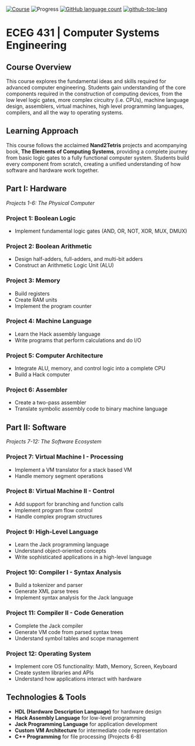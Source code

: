 [![Course](https://img.shields.io/badge/Course-nand2tetris-critical)](https://www.nand2tetris.org/)
![Progress](https://img.shields.io/static/v1?label=Completion&message=58.33%&color=orange)
[![GitHub language count](https://img.shields.io/github/languages/count/Swimotter/ECEG431?style=social&logo=github)](https://github.com/Swimotter/ECEG431)
[![github-top-lang](https://img.shields.io/github/languages/top/Swimotter/ECEG431?style=social&logo=github)](https://github.com/Swimotter/ECEG431)

# ECEG 431 | Computer Systems Engineering

<!-- > **Building a Computer from First Principles** -->

## Course Overview

This course explores the fundamental ideas and skills required for advanced computer engineering. Students gain understanding of the core components required in the construction of computing devices, from the low level logic gates, more complex circuitry (i.e. CPUs), machine language design, assemblers, virtual machines, high level programming languages, compilers, and all the way to operating systems.

## Learning Approach

This course follows the acclaimed **Nand2Tetris** projects and acompanying book, **The Elements of Computing Systems**, providing a complete journey from basic logic gates to a fully functional computer system. Students build every component from scratch, creating a unified understanding of how software and hardware work together.

## Part I: Hardware
*Projects 1-6: The Physical Computer*

### Project 1: Boolean Logic
- Implement fundamental logic gates (AND, OR, NOT, XOR, MUX, DMUX)

### Project 2: Boolean Arithmetic  
- Design half-adders, full-adders, and multi-bit adders
- Construct an Arithmetic Logic Unit (ALU)

### Project 3: Memory
- Build registers
- Create RAM units
- Implement the program counter

### Project 4: Machine Language
- Learn the Hack assembly language
- Write programs that perform calculations and do I/O

### Project 5: Computer Architecture
- Integrate ALU, memory, and control logic into a complete CPU
- Build a Hack computer

### Project 6: Assembler
- Create a two-pass assembler
- Translate symbolic assembly code to binary machine language

## Part II: Software
*Projects 7-12: The Software Ecosystem*

### Project 7: Virtual Machine I - Processing
- Implement a VM translator for a stack based VM
- Handle memory segment operations

### Project 8: Virtual Machine II - Control
- Add support for branching and function calls
- Implement program flow control
- Handle complex program structures

### Project 9: High-Level Language
- Learn the Jack programming language
- Understand object-oriented concepts
- Write sophisticated applications in a high-level language

### Project 10: Compiler I - Syntax Analysis
- Build a tokenizer and parser
- Generate XML parse trees
- Implement syntax analysis for the Jack language

### Project 11: Compiler II - Code Generation
- Complete the Jack compiler
- Generate VM code from parsed syntax trees
- Understand symbol tables and scope management

### Project 12: Operating System
- Implement core OS functionality: Math, Memory, Screen, Keyboard
- Create system libraries and APIs
- Understand how applications interact with hardware

## Technologies & Tools

- **HDL (Hardware Description Language)** for hardware design
- **Hack Assembly Language** for low-level programming
- **Jack Programming Language** for application development
- **Custom VM Architecture** for intermediate code representation
- **C++ Programming** for file processing (Projects 6-8)
